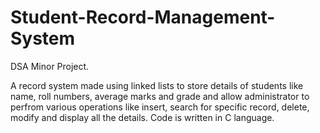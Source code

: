 # Student-Record-Management-System
DSA Minor Project.

A record system made using linked lists to store details of students like name, roll numbers, average marks and grade and allow administrator to perfrom various operations like insert, search for specific record, delete, modify and display all the details.
Code is written in C language.
